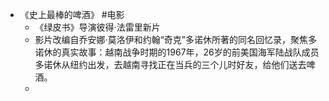- 《史上最棒的啤酒》 #电影
	- 《绿皮书》导演彼得·法雷里新片
	- 影片改编自乔安娜·莫洛伊和约翰“奇克”多诺休所著的同名回忆录，聚焦多诺休的真实故事：越南战争时期的1967年，26岁的前美国海军陆战队成员多诺休从纽约出发，去越南寻找正在当兵的三个儿时好友，给他们送去啤酒。
	-